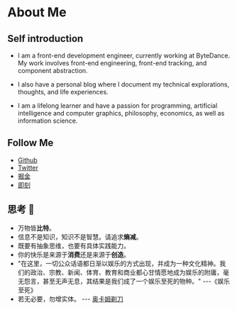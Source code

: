 # About Me

## Self introduction

- I am a front-end development engineer, currently working at ByteDance. My work involves front-end engineering, front-end tracking, and component abstraction.

- I also have a personal blog where I document my technical explorations, thoughts, and life experiences.

- I am a lifelong learner and have a passion for programming, artificial intelligence and computer graphics, philosophy, economics, as well as information science.

## Follow Me

- [Github](https://github.com/hua-bang)
- [Twitter](https://twitter.com/huabang1)
- [掘金](https://juejin.cn/user/2410547053336039)
- [即刻](https://okjk.co/89D7xf)

## 思考 🤔

- 万物皆**比特**。
- 信息不是知识，知识不是智慧。请追求**熵减**。
- 既要有抽象思维，也要有具体实践能力。
- 你的快乐是来源于**消费**还是来源于**创造**。
- "在这里，一切公众话语都日渐以娱乐的方式出现，并成为一种文化精神。我们的政治、宗教、新闻、体育、教育和商业都心甘情愿地成为娱乐的附庸，毫无怨言，甚至无声无息，其结果是我们成了一个娱乐至死的物种。" ---《娱乐至死》
- 若无必要，勿增实体。 --- [奥卡姆剃刀](https://zh.wikipedia.org/zh-cn/%E5%A5%A5%E5%8D%A1%E5%A7%86%E5%89%83%E5%88%80)
